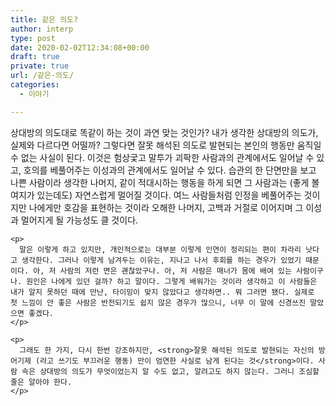 ```yaml
---
title: 같은 의도?
author: interp
type: post
date: 2020-02-02T12:34:08+00:00
draft: true
private: true
url: /같은-의도/
categories:
  - 이야기

---
```

<div class="panel">
  <div class="panelContent">
    <p>
      상대방의 의도대로 똑같이 하는 것이 과연 맞는 것인가? 내가 생각한 상대방의 의도가, 실제와 다르다면 어떨까? 그렇다면 잘못 해석된 의도로 발현되는 본인의 행동만 움직일 수 없는 사실이 된다. 이것은 험상궃고 말투가 괴팍한 사람과의 관계에서도 일어날 수 있고, 호의를 베풀어주는 이성과의 관계에서도 일어날 수 있다. 습관의 한 단면만을 보고 나쁜 사람이라 생각한 나머지, 같이 적대시하는 행동을 하게 되면 그 사람과는 (좋게 볼 여지가 있는데도) 자연스럽게 멀어질 것이다. 여느 사람들처럼 인정을 베풀어주는 것이지만 나에게만 호감을 표현하는 것이라 오해한 나머지, 고백과 거절로 이어지며 그 이성과 멀어지게 될 가능성도 클 것이다.
    </p>
    
    <p>
      말은 이렇게 하고 있지만, 개인적으로는 대부분 이렇게 인연이 정리되는 편이 차라리 낫다고 생각한다. 그러나 이렇게 남겨두는 이유는, 지나고 나서 후회를 하는 경우가 있었기 때문이다. 아, 저 사람의 저런 면은 괜찮았구나. 아, 저 사람은 매너가 몸에 배여 있는 사람이구나. 원인은 나에게 있던 걸까? 하고 말이다. 그렇게 배워가는 것이라 생각하고 이 사람들은 내가 알지 못하던 때에 만난, 타이밍이 맞지 않았다고 생각하면.. 뭐 그러면 됐다. 실제로 첫 느낌이 안 좋은 사람은 반전되기도 쉽지 않은 경우가 많으니, 너무 이 말에 신경쓰진 말았으면 좋겠다.
    </p>
    
    <p>
      그래도 한 가지, 다시 한번 강조하지만, <strong>잘못 해석된 의도로 발현되는 자신의 방어기제 (라고 쓰기도 부끄러운 행동) 만이 엄연한 사실로 남게 된다는 것</strong>이다. 사람 속은 상대방의 의도가 무엇이었는지 알 수도 없고, 알려고도 하지 않는다. 그러니 조심할 줄은 알아야 한다.
    </p>
  </div>
</div>